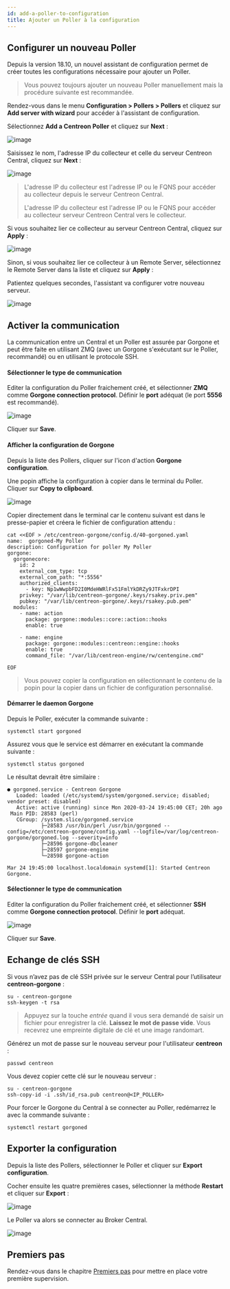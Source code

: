 ```yaml
---
id: add-a-poller-to-configuration
title: Ajouter un Poller à la configuration
---
```


## Configurer un nouveau Poller

Depuis la version 18.10, un nouvel assistant de configuration permet de créer
toutes les configurations nécessaire pour ajouter un Poller.

> Vous pouvez toujours ajouter un nouveau Poller manuellement mais la procédure
> suivante est recommandée.

Rendez-vous dans le menu **Configuration > Pollers > Pollers** et cliquez sur
**Add server with wizard** pour accéder à l'assistant de configuration.

Sélectionnez **Add a Centreon Poller** et cliquez sur **Next** :

![image](../../assets/installation/poller/wizard-add-poller-1.png)

Saisissez le nom, l'adresse IP du collecteur et celle du serveur Centreon Central,
cliquez sur **Next** :

![image](../../assets/installation/poller/wizard-add-poller-2.png)

> L'adresse IP du collecteur est l'adresse IP ou le FQNS pour accéder au collecteur depuis le serveur Centreon Central.
>
> L'adresse IP du collecteur est l'adresse IP ou le FQNS pour accéder au collecteur serveur Centreon Central vers le collecteur.

Si vous souhaitez lier ce collecteur au serveur Centreon Central, cliquez sur **Apply** :

![image](../../assets/installation/poller/wizard-add-poller-3.png)

Sinon, si vous souhaitez lier ce collecteur à un Remote Server, sélectionnez le Remote Server dans la liste et cliquez
sur **Apply** :

Patientez quelques secondes, l'assistant va configurer votre nouveau serveur.

![image](../../assets/installation/poller/poller-list-zmq.png)

## Activer la communication

La communication entre un Central et un Poller est assurée par Gorgone et peut
être faite en utilisant ZMQ (avec un Gorgone s'exécutant sur le Poller,
recommandé) ou en utilisant le protocole SSH.

<!--DOCUSAURUS_CODE_TABS-->
<!--Avec ZMQ (Recommandé)-->
#### Sélectionner le type de communication

Editer la configuration du Poller fraichement créé, et sélectionner **ZMQ**
comme **Gorgone connection protocol**. Définir le **port** adéquat (le port
**5556** est recommandé).

![image](../../assets/installation/poller/poller-edit-zmq.png)

Cliquer sur **Save**.

#### Afficher la configuration de Gorgone

Depuis la liste des Pollers, cliquer sur l'icon d'action **Gorgone
configuration**.

Une popin affiche la configuration à copier dans le terminal du Poller. Cliquer
sur **Copy to clipboard**.

![image](../../assets/installation/poller/poller-gorgone-display-config.png)

Copier directement dans le terminal car le contenu suivant est dans le
presse-papier et créera le fichier de configuration attendu :

```shell
cat <<EOF > /etc/centreon-gorgone/config.d/40-gorgoned.yaml
name:  gorgoned-My Poller
description: Configuration for poller My Poller
gorgone:
  gorgonecore:
    id: 2
    external_com_type: tcp
    external_com_path: "*:5556"
    authorized_clients:
      - key: Np1wWwpbFD2I0MdeHWRlFx51FmlYkDRZy9JTFxkrDPI
    privkey: "/var/lib/centreon-gorgone/.keys/rsakey.priv.pem"
    pubkey: "/var/lib/centreon-gorgone/.keys/rsakey.pub.pem"
  modules:
    - name: action
      package: gorgone::modules::core::action::hooks
      enable: true

    - name: engine
      package: gorgone::modules::centreon::engine::hooks
      enable: true
      command_file: "/var/lib/centreon-engine/rw/centengine.cmd"

EOF
```

> Vous pouvez copier la configuration en sélectionnant le contenu de la popin
> pour la copier dans un fichier de configuration personnalisé.

#### Démarrer le daemon Gorgone

Depuis le Poller, exécuter la commande suivante :

```shell
systemctl start gorgoned
```

Assurez vous que le service est démarrer en exécutant la commande suivante :

```shell
systemctl status gorgoned
```

Le résultat devrait être similaire :

```shell
● gorgoned.service - Centreon Gorgone
   Loaded: loaded (/etc/systemd/system/gorgoned.service; disabled; vendor preset: disabled)
   Active: active (running) since Mon 2020-03-24 19:45:00 CET; 20h ago
 Main PID: 28583 (perl)
   CGroup: /system.slice/gorgoned.service
           ├─28583 /usr/bin/perl /usr/bin/gorgoned --config=/etc/centreon-gorgone/config.yaml --logfile=/var/log/centreon-gorgone/gorgoned.log --severity=info
           ├─28596 gorgone-dbcleaner
           ├─28597 gorgone-engine
           └─28598 gorgone-action

Mar 24 19:45:00 localhost.localdomain systemd[1]: Started Centreon Gorgone.
```
<!--Avec SSH-->
#### Sélectionner le type de communication

Editer la configuration du Poller fraichement créé, et sélectionner **SSH**
comme **Gorgone connection protocol**. Définir le **port** adéquat.

![image](../../assets/installation/poller/poller-edit-ssh.png)

Cliquer sur **Save**.

## Echange de clés SSH

Si vous n’avez pas de clé SSH privée sur le serveur Central pour l’utilisateur **centreon-gorgone** :

``` shell
su - centreon-gorgone
ssh-keygen -t rsa
```

> Appuyez sur la touche *entrée* quand il vous sera demandé de saisir un fichier pour enregistrer la clé. **Laissez le
> mot de passe vide**. Vous recevrez une empreinte digitale de clé et une image randomart.

Générez un mot de passe sur le nouveau serveur pour l'utilisateur **centreon** :

``` shell
passwd centreon
```

Vous devez copier cette clé sur le nouveau serveur :

``` shell
su - centreon-gorgone
ssh-copy-id -i .ssh/id_rsa.pub centreon@<IP_POLLER>
```
<!--END_DOCUSAURUS_CODE_TABS-->

Pour forcer le Gorgone du Central à se connecter au Poller, redémarrez le avec
la commande suivante :

```shell
systemctl restart gorgoned
```

## Exporter la configuration

Depuis la liste des Pollers, sélectionner le Poller et cliquer sur **Export
configuration**.

Cocher ensuite les quatre premières cases, sélectionner la méthode **Restart**
et cliquer sur  **Export** :

![image](../../assets/installation/poller/poller-generate-config.png)

Le Poller va alors se connecter au Broker Central.

![image](../../assets/installation/poller/poller-list-zmq-started.png)

## Premiers pas

Rendez-vous dans le chapitre [Premiers pas](../../tutorials/first-steps.html)
pour mettre en place votre première supervision.

